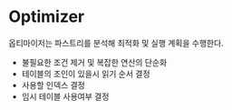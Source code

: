 # Optimizer

옵티마이저는 파스트리를 분석해 최적화 및 실행 계획을 수행한다.
- 불필요한 조건 제거 및 복잡한 연산의 단순화
- 테이블의 조인이 있을시 읽기 순서 결정
- 사용할 인덱스 결정
- 임시 테이블 사용여부 결정


